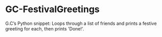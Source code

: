 # GC-FestivalGreetings
G.C’s Python snippet: Loops through a list of friends and prints a festive greeting for each, then prints 'Done!'.
